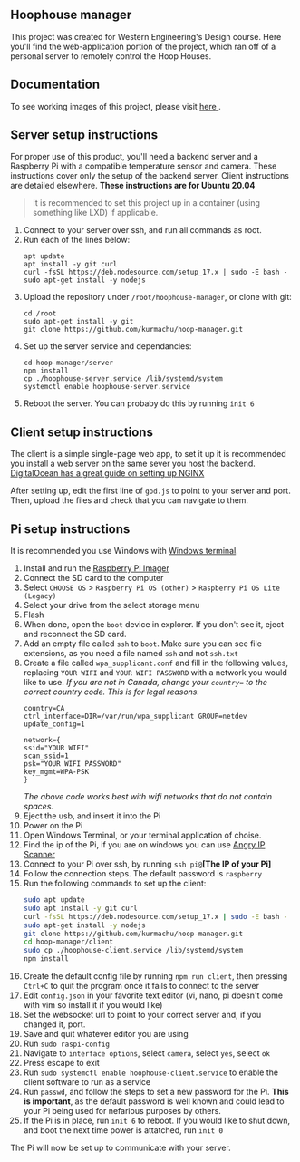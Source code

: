 ## Hoophouse manager

This project was created for Western Engineering's Design course. Here you'll find the web-application portion of the project, which ran off of a personal server to remotely control the Hoop Houses. 


## Documentation

To see working images of this project, please visit <a href="https://davidtam.me/project_pages/hoophouse"> here </a>.

## Server setup instructions

For proper use of this product, you'll need a backend server and a Raspberry Pi with a compatible temperature sensor and camera.
These instructions cover only the setup of the backend server. Client instructions are detailed elsewhere. **These instructions are for Ubuntu 20.04**

> It is recommended to set this project up in a container (using something like LXD) if applicable.

1. Connect to your server over ssh, and run all commands as root.
2. Run each of the lines below:
   ```shell 
   apt update
   apt install -y git curl
   curl -fsSL https://deb.nodesource.com/setup_17.x | sudo -E bash -
   sudo apt-get install -y nodejs
   ```
3. Upload the repository under `/root/hoophouse-manager`, or clone with git:
   ```
   cd /root
   sudo apt-get install -y git
   git clone https://github.com/kurmachu/hoop-manager.git
   ```
4. Set up the server service and dependancies:
   ```
   cd hoop-manager/server
   npm install
   cp ./hoophouse-server.service /lib/systemd/system
   systemctl enable hoophouse-server.service
   ```
5. Reboot the server. You can probaby do this by running `init 6`

## Client setup instructions

The client is a simple single-page web app, to set it up it is recommended you install a web server on the same sever you host the backend. [DigitalOcean has a great guide on setting up NGINX](https://www.digitalocean.com/community/tutorials/how-to-install-nginx-on-ubuntu-20-04)

After setting up, edit the first line of `god.js` to point to your server and port. Then, upload the files and check that you can navigate to them.

## Pi setup instructions

It is recommended you use Windows with [Windows terminal](https://www.microsoft.com/en-us/p/windows-terminal/9n0dx20hk701).

1. Install and run the [Raspberry Pi Imager](https://www.raspberrypi.com/software/)
2. Connect the SD card to the computer
3. Select `CHOOSE OS` > `Raspberry Pi OS (other)` > `Raspberry Pi OS Lite (Legacy)`
4. Select your drive from the select storage menu
5. Flash
6. When done, open the `boot` device in explorer. If you don't see it, eject and reconnect the SD card.
7. Add an empty file called `ssh` to `boot`. Make sure you can see file extensions, as you need a file named `ssh` and not `ssh.txt`
8. Create a file called `wpa_supplicant.conf` and fill in the following values, replacing `YOUR WIFI` and `YOUR WIFI PASSWORD` with a network you would like to use. _If you are not in Canada, change your `country=` to the correct country code. This is for legal reasons._
   ```
   country=CA
   ctrl_interface=DIR=/var/run/wpa_supplicant GROUP=netdev
   update_config=1
   
   network={
   ssid="YOUR WIFI"
   scan_ssid=1
   psk="YOUR WIFI PASSWORD"
   key_mgmt=WPA-PSK
   }
   ```
   _The above code works best with wifi networks that do not contain spaces._
9. Eject the usb, and insert it into the Pi
10. Power on the Pi
11. Open Windows Terminal, or your terminal application of choise.
12. Find the ip of the Pi, if you are on windows you can use [Angry IP Scanner](https://angryip.org/)
13. Connect to your Pi over ssh, by running `ssh pi@`**[The IP of your Pi]**
14. Follow the connection steps. The default password is `raspberry`
15. Run the following commands to set up the client:
    ```bash
    sudo apt update
    sudo apt install -y git curl
    curl -fsSL https://deb.nodesource.com/setup_17.x | sudo -E bash -
    sudo apt-get install -y nodejs
    git clone https://github.com/kurmachu/hoop-manager.git
    cd hoop-manager/client
    sudo cp ./hoophouse-client.service /lib/systemd/system
    npm install
    ```
16. Create the default config file by running `npm run client`, then pressing `Ctrl+C` to quit the program once it fails to connect to the server
17. Edit `config.json` in your favorite text editor (vi, nano, pi doesn't come with vim so install it if you would like)
18. Set the websocket url to point to your correct server and, if you changed it, port.
19. Save and quit whatever editor you are using
20. Run `sudo raspi-config`
21. Navigate to `interface options`, select `camera`, select `yes`, select `ok`
22. Press escape to exit
23. Run `sudo systemctl enable hoophouse-client.service` to enable the client software to run as a service
24. Run `passwd`, and follow the steps to set a new password for the Pi. **This is important**, as the default password is well known and could lead to your Pi being used for nefarious purposes by others.
25. If the Pi is in place, run `init 6` to reboot. If you would like to shut down, and boot the next time power is attatched, run `init 0`

The Pi will now be set up to communicate with your server.
